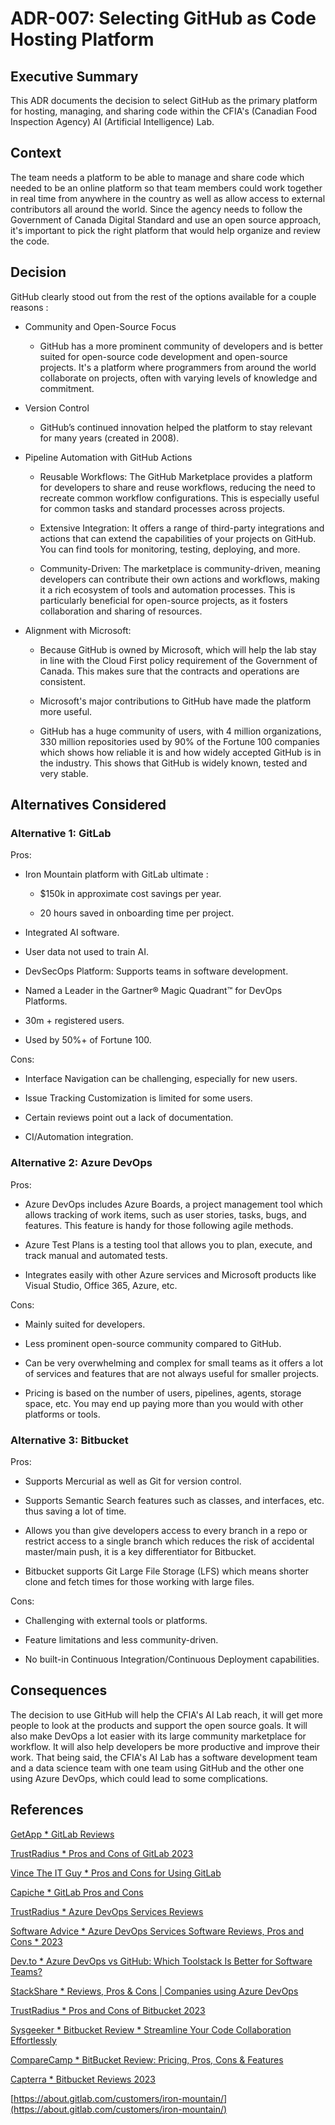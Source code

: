 # ADR-007: Selecting GitHub as Code Hosting Platform

## Executive Summary
This ADR documents the decision to select GitHub as the primary platform for hosting, managing, and sharing code within the CFIA's (Canadian Food Inspection Agency) AI (Artificial Intelligence) Lab.

## Context
The team needs a platform to be able to manage and share code which needed to be an online platform so that team members could work together in real time from anywhere in the country as well as allow access to external contributors all around the world. Since the agency needs to follow the Government of Canada Digital Standard and use an open source approach, it's important to pick the right platform that would help organize and review the code.

## Decision
GitHub clearly stood out from the rest of the options available for a couple reasons :

* Community and Open-Source Focus
    * GitHub has a more prominent community of developers and is better suited for open-source code development and open-source projects. It's a platform where programmers from around the world collaborate on projects, often with varying levels of knowledge and commitment.

* Version Control
    * GitHub’s continued innovation helped the platform to stay relevant for many years (created in 2008).

* Pipeline Automation with GitHub Actions
    * Reusable Workflows: The GitHub Marketplace provides a platform for developers to share and reuse workflows, reducing the need to recreate common workflow configurations. This is especially useful for common tasks and standard processes across projects.

    * Extensive Integration: It offers a range of third-party integrations and actions that can extend the capabilities of your projects on GitHub. You can find tools for monitoring, testing, deploying, and more.

    * Community-Driven: The marketplace is community-driven, meaning developers can contribute their own actions and workflows, making it a rich ecosystem of tools and automation processes. This is particularly beneficial for open-source projects, as it fosters collaboration and sharing of resources.

* Alignment with Microsoft:
    * Because GitHub is owned by Microsoft, which will help the lab stay in line with the Cloud First policy requirement of the Government of Canada. This makes sure that the contracts and operations are consistent.

    * Microsoft's major contributions to GitHub have made the platform more useful.

    * GitHub has a huge community of users, with 4 million organizations, 330 million repositories used by 90% of the Fortune 100 companies which shows how reliable it is and how widely accepted GitHub is in the industry. This shows that GitHub is widely known, tested and very stable.




## Alternatives Considered

### Alternative 1: GitLab
Pros:
* Iron Mountain platform with GitLab ultimate :
    * $150k in approximate cost savings per year.

    * 20 hours saved in onboarding time per project.

* Integrated AI software.

* User data not used to train AI.

* DevSecOps Platform: Supports teams in software development.

* Named a Leader in the Gartner® Magic Quadrant™ for DevOps Platforms.

* 30m + registered users.

* Used by 50%+ of Fortune 100.

Cons:
* Interface Navigation can be challenging, especially for new users.

* Issue Tracking Customization is limited for some users.

* Certain reviews point out a lack of documentation.

* CI/Automation integration.

### Alternative 2: Azure DevOps
Pros:
* Azure DevOps includes Azure Boards, a project management tool which allows tracking of work items, such as user stories, tasks, bugs, and features. This feature is handy for those following agile methods.

* Azure Test Plans is a testing tool that allows you to plan, execute, and track manual and automated tests.

* Integrates easily with other Azure services and Microsoft products like Visual Studio, Office 365, Azure, etc.

Cons:
* Mainly suited for developers.

* Less prominent open-source community compared to GitHub.

* Can be very overwhelming and complex for small teams as it offers a lot of services and features that are not always useful for smaller projects.

* Pricing is based on the number of users, pipelines, agents, storage space, etc. You may end up paying more than you would with other platforms or tools.

### Alternative 3: Bitbucket
Pros:
* Supports Mercurial as well as Git for version control.

* Supports Semantic Search features such as classes, and interfaces, etc. thus saving a lot of time.

* Allows you than give developers access to every branch in a repo or restrict access to a single branch which reduces the risk of accidental master/main push, it is a key differentiator for Bitbucket.

* Bitbucket supports Git Large File Storage (LFS) which means shorter clone and fetch times for those working with large files.

Cons:
* Challenging with external tools or platforms.

* Feature limitations and less community-driven.

* No built-in Continuous Integration/Continuous Deployment capabilities.

## Consequences

The decision to use GitHub will help the CFIA's AI Lab reach, it will get more people to look at the products and support the open source goals. It will also make DevOps a lot easier with its large community marketplace for workflow. It will also help developers be more productive and improve their work. That being said, the CFIA's AI Lab has a software development team and a data science team with one team using GitHub and the other one using Azure DevOps, which could lead to some complications.

## References
[GetApp * GitLab Reviews](https://www.getapp.com/it-management-software/a/gitlab/reviews/#:~:text=Pros.%20Its%20intuitive%20interface%20and%20robust%20feature%20set,challenging%20for%20new%20users%20to%20get%20started.%20IR)

[TrustRadius * Pros and Cons of GitLab 2023](https://www.trustradius.com/products/gitlab/reviews)

[Vince The IT Guy * Pros and Cons for Using GitLab](https://vincetheitguy.com/gitlab-pros-and-cons/)

[Capiche * GitLab Pros and Cons](https://capiche.com/q/gitlab-pros-and-cons)

[TrustRadius * Azure DevOps Services Reviews](https://www.trustradius.com/products/azure-devops-services/reviews?qs=pros-and-cons)

[Software Advice * Azure DevOps Services Software Reviews, Pros and Cons * 2023](https://www.softwareadvice.com/devops/azure-devops-profile/reviews/)

[Dev.to * Azure DevOps vs GitHub: Which Toolstack Is Better for Software Teams?](https://dev.to/devteams/azure-devops-vs-github-which-toolstack-is-better-for-software-teams)

[StackShare * Reviews, Pros & Cons | Companies using Azure DevOps](https://stackshare.io/azure-devops)

[TrustRadius * Pros and Cons of Bitbucket 2023](https://www.trustradius.com/products/bitbucket/reviews)

[Sysgeeker * Bitbucket Review * Streamline Your Code Collaboration Effortlessly](https://www.sysgeeker.com/bitbucket-review.html)

[CompareCamp * BitBucket Review: Pricing, Pros, Cons & Features](https://comparecamp.com/bitbucket-review-pricing-pros-cons-features/)

[Capterra * Bitbucket Reviews 2023](https://www.capterra.com/p/166497/Bitbucket/reviews/)

[https://about.gitlab.com/customers/iron-mountain/](https://about.gitlab.com/customers/iron-mountain/)

